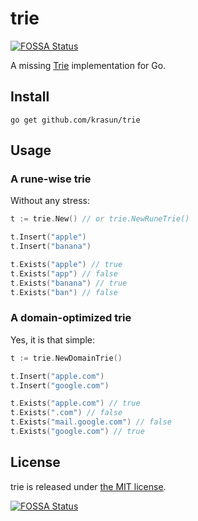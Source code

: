 # trie
[![FOSSA Status](https://app.fossa.com/api/projects/git%2Bgithub.com%2Fkrasun%2Ftrie.svg?type=shield)](https://app.fossa.com/projects/git%2Bgithub.com%2Fkrasun%2Ftrie?ref=badge_shield)


A missing [Trie](https://en.wikipedia.org/wiki/Trie) implementation for Go. 

## Install 

```shell
go get github.com/krasun/trie
```

## Usage 

### A rune-wise trie

Without any stress:

```go 
t := trie.New() // or trie.NewRuneTrie()  

t.Insert("apple")
t.Insert("banana")

t.Exists("apple") // true
t.Exists("app") // false
t.Exists("banana") // true
t.Exists("ban") // false
```

### A domain-optimized trie

Yes, it is that simple:

```go 
t := trie.NewDomainTrie()

t.Insert("apple.com")
t.Insert("google.com")

t.Exists("apple.com") // true
t.Exists(".com") // false
t.Exists("mail.google.com") // false
t.Exists("google.com") // true
```

## License 

trie is released under [the MIT license](LICENSE).



[![FOSSA Status](https://app.fossa.com/api/projects/git%2Bgithub.com%2Fkrasun%2Ftrie.svg?type=large)](https://app.fossa.com/projects/git%2Bgithub.com%2Fkrasun%2Ftrie?ref=badge_large)